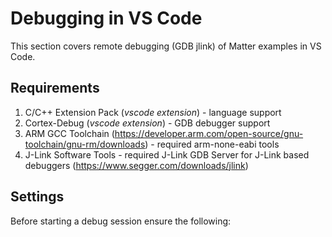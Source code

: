 # Debugging in VS Code

This section covers remote debugging (GDB jlink) of Matter examples in VS Code.

## Requirements

1. C/C++ Extension Pack (_vscode extension_) - language support
2. Cortex-Debug (_vscode extension_) - GDB debugger support
3. ARM GCC Toolchain
   (https://developer.arm.com/open-source/gnu-toolchain/gnu-rm/downloads) -
   required arm-none-eabi tools
4. J-Link Software Tools - required J-Link GDB Server for J-Link based debuggers
   (https://www.segger.com/downloads/jlink)

## Settings

Before starting a debug session ensure the following:

